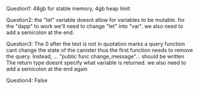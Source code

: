 
Question1: 48gb for stable memory, 4gb heap limit

Question2: the "let" variable doesnt allow for variables to be mutable.
            for the "dapp" to work we'll need to change "let" into "var". 
            we also need to add a semicolon at the end.

Question3: The 0 after the text is not in quotation marks 
            a query function cant change the state of the canister thus the first function needs to remove
            the query. Instead, ... "public func change_message"... should be written
            The return type doesnt specify what variable is returned.
            we also need to add a semicolon at the end again 

Question4: False
